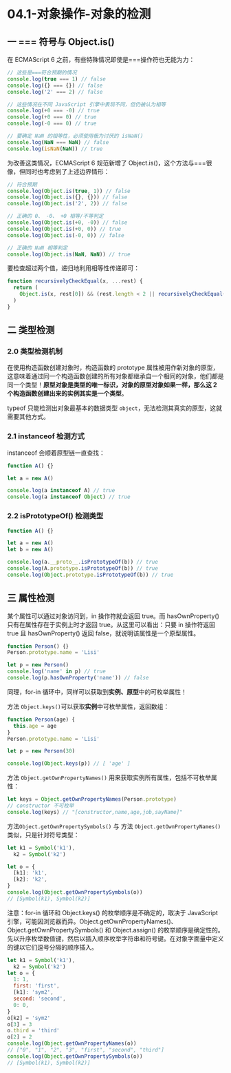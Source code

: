 # 04.1-对象操作-对象的检测

## 一 === 符号与 Object.is()

在 ECMAScript 6 之前，有些特殊情况即使是===操作符也无能为力：

```js
// 这些是===符合预期的情况
console.log(true === 1) // false
console.log({} === {}) // false
console.log('2' === 2) // false

// 这些情况在不同 JavaScript 引擎中表现不同，但仍被认为相等
console.log(+0 === -0) // true
console.log(+0 === 0) // true
console.log(-0 === 0) // true

// 要确定 NaN 的相等性，必须使用极为讨厌的 isNaN()
console.log(NaN === NaN) // false
console.log(isNaN(NaN)) // true
```

为改善这类情况，ECMAScript 6 规范新增了 Object.is()，这个方法与===很像，但同时也考虑到了上述边界情形：

```js
// 符合预期
console.log(Object.is(true, 1)) // false
console.log(Object.is({}, {})) // false
console.log(Object.is('2', 2)) // false

// 正确的 0、 -0、 +0 相等/不等判定
console.log(Object.is(+0, -0)) // false
console.log(Object.is(+0, 0)) // true
console.log(Object.is(-0, 0)) // false

// 正确的 NaN 相等判定
console.log(Object.is(NaN, NaN)) // true
```

要检查超过两个值，递归地利用相等性传递即可：

```js
function recursivelyCheckEqual(x, ...rest) {
  return (
    Object.is(x, rest[0]) && (rest.length < 2 || recursivelyCheckEqual(...rest))
  )
}
```

## 二 类型检测

### 2.0 类型检测机制

在使用构造函数创建对象时，构造函数的 prototype 属性被用作新对象的原型，这意味着通过同一个构造函数创建的所有对象都继承自一个相同的对象，他们都是同一个类型！**原型对象是类型的唯一标识，对象的原型对象如果一样，那么这 2 个构造函数创建出来的实例其实是一个类型**。

typeof 只能检测出对象最基本的数据类型 `object`，无法检测其真实的原型，这就需要其他方式。

### 2.1 instanceof 检测方式

instanceof 会顺着原型链一直查找：

```js
function A() {}

let a = new A()

console.log(a instanceof A) // true
console.log(a instanceof Object) // true
```

### 2.2 isPrototypeOf() 检测类型

```js
function A() {}

let a = new A()
let b = new A()

console.log(a.__proto__.isPrototypeOf(b)) // true
console.log(A.prototype.isPrototypeOf(b)) // true
console.log(Object.prototype.isPrototypeOf(b)) // true
```

## 三 属性检测

某个属性可以通过对象访问到，in 操作符就会返回 true。而 hasOwnProperty() 只有在属性存在于实例上时才返回 true。从这里可以看出：只要 in 操作符返回 true 且 hasOwnProperty() 返回 false，就说明该属性是一个原型属性。

```js
function Person() {}
Person.prototype.name = 'Lisi'

let p = new Person()
console.log('name' in p) // true
console.log(p.hasOwnProperty('name')) // false
```

同理，for-in 循环中，同样可以获取到**实例、原型**中的可枚举属性！

方法 `Object.keys()`可以获取**实例**中可枚举属性，返回数组：

```js
function Person(age) {
  this.age = age
}
Person.prototype.name = 'Lisi'

let p = new Person(30)

console.log(Object.keys(p)) // [ 'age' ]
```

方法 `Object.getOwnPropertyNames()` 用来获取实例所有属性，包括不可枚举属性：

```js
let keys = Object.getOwnPropertyNames(Person.prototype)
// constructor 不可枚举
console.log(keys) // "[constructor,name,age,job,sayName]"
```

方法`Object.getOwnPropertySymbols()` 与 方法 `Object.getOwnPropertyNames()` 类似，只是针对符号类型：

```js
let k1 = Symbol('k1'),
  k2 = Symbol('k2')

let o = {
  [k1]: 'k1',
  [k2]: 'k2',
}
console.log(Object.getOwnPropertySymbols(o))
// [Symbol(k1), Symbol(k2)]
```

注意：for-in 循环和 Object.keys() 的枚举顺序是不确定的，取决于 JavaScript 引擎，可能因浏览器而异。Object.getOwnPropertyNames()、Object.getOwnPropertySymbols() 和 Object.assign() 的枚举顺序是确定性的。先以升序枚举数值键，然后以插入顺序枚举字符串和符号键。在对象字面量中定义的键以它们逗号分隔的顺序插入。

```js
let k1 = Symbol('k1'),
  k2 = Symbol('k2')
let o = {
  1: 1,
  first: 'first',
  [k1]: 'sym2',
  second: 'second',
  0: 0,
}
o[k2] = 'sym2'
o[3] = 3
o.third = 'third'
o[2] = 2
console.log(Object.getOwnPropertyNames(o))
// ["0", "1", "2", "3", "first", "second", "third"]
console.log(Object.getOwnPropertySymbols(o))
// [Symbol(k1), Symbol(k2)]
```
